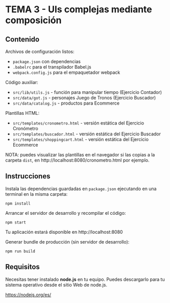 # TEMA 3 - UIs complejas mediante composición

## Contenido

Archivos de configuración listos:

- `package.json` con dependencias
- `.babelrc` para el transpilador Babel.js
- `webpack.config.js` para el empaquetador webpack

Código auxiliar:

- `src/lib/utils.js` - función para manipular tiempo (Ejercicio Contador)
- `src/data/got.js` - personajes Juego de Tronos (Ejercicio Buscador)
- `src/data/catalog.js` - productos para Ecommerce

Plantillas HTML:

- `src/templates/cronometro.html` - versión estática del Ejercicio Cronómetro
- `src/templates/buscador.html` - versión estática del Ejercicio Buscador
- `src/templates/shoppingcart.html` - versión estática del Ejercicio Ecommerce

NOTA: puedes visualizar las plantillas en el navegador si las copias a la carpeta `dist`, en http://localhost:8080/cronometro.html por ejemplo.

## Instrucciones

Instala las dependencias guardadas en `package.json` ejecutando en una terminal en la misma carpeta:
```
npm install
```

Arrancar el servidor de desarrollo y recompilar el código:
```
npm start
```

Tu aplicación estará disponible en http://localhost:8080

Generar bundle de producción (sin servidor de desarrollo):
```
npm run build
```

## Requisitos
Necesitas tener instalado **node.js** en tu equipo. Puedes descargarlo para tu sistema operativo desde el sitio Web de node.js.

https://nodejs.org/es/
